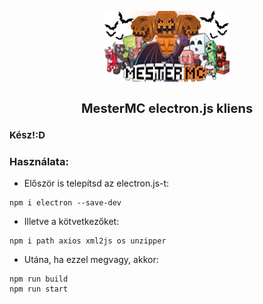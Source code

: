 <p align="center">
<img src="https://github.com/SerwenyiW/MesterMC-eJS-Kliens/blob/main/app/img/mmc-logo.png?raw=true" alt="MesterMC kliens"></img>
</p>
<h1 align="center" style="font-size: 20px">MesterMC electron.js kliens</h1>
<h1  style="font-size: 15px">Kész!:D</h1>
<h3>Használata:</h3>

- Először is telepítsd az electron.js-t:
```
npm i electron --save-dev
```
- Illetve a kötvetkezőket:
```
npm i path axios xml2js os unzipper
```
- Utána, ha ezzel megvagy, akkor:
```
npm run build
npm run start
```
